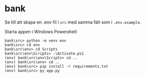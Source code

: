 # bank

Se till att skapa en .env fil i `src` med samma fält som i `.env.example`.

Starta appen i Windows Powershell:
```
bank\src> python -m venv env
bank\src> cd env
bank\src\env> cd Scripts
bank\src\env\Scripts> .\Activate.ps1
(env) bank\src\env\Scripts> cd ..
(env) bank\src\env> cd ..
(env) bank\src> pip install -r requirements.txt
(env) bank\src> py app.py
```
